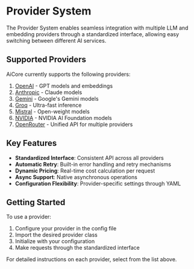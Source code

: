 
# Provider System

The Provider System enables seamless integration with multiple LLM and embedding providers through a standardized interface, allowing easy switching between different AI services.

## Supported Providers

AiCore currently supports the following providers:

1. [OpenAI](./openai.md) - GPT models and embeddings
2. [Anthropic](./anthropic.md) - Claude models
3. [Gemini](./gemini.md) - Google's Gemini models
4. [Groq](./groq.md) - Ultra-fast inference
5. [Mistral](./mistral.md) - Open-weight models
6. [NVIDIA](./nvidia.md) - NVIDIA AI Foundation models
7. [OpenRouter](./openrouter.md) - Unified API for multiple providers

## Key Features

- **Standardized Interface**: Consistent API across all providers
- **Automatic Retry**: Built-in error handling and retry mechanisms
- **Dynamic Pricing**: Real-time cost calculation per request
- **Async Support**: Native asynchronous operations
- **Configuration Flexibility**: Provider-specific settings through YAML

## Getting Started

To use a provider:
1. Configure your provider in the config file
2. Import the desired provider class
3. Initialize with your configuration
4. Make requests through the standardized interface

For detailed instructions on each provider, select from the list above.